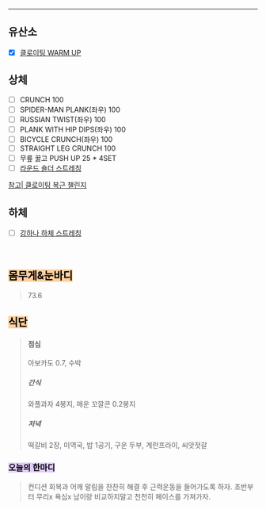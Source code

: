 ---  

## 유산소

- [x]  [클로이팅 WARM UP](https://www.youtube.com/watch?v=-p0PA9Zt8zk)


##  상체 

- [ ]  CRUNCH 100
- [ ]  SPIDER-MAN PLANK(좌우) 100
- [ ]  RUSSIAN TWIST(좌우) 100
- [ ]  PLANK WITH HIP DIPS(좌우) 100
- [ ]  BICYCLE CRUNCH(좌우) 100
- [ ] STRAIGHT LEG CRUNCH 100
- [ ]  무릎 꿇고 PUSH UP 25 * 4SET
- [ ]  [라운드 숄더 스트레칭](https://www.youtube.com/watch?v=7Rg8zAh_g68&list=PLfzHJE_nRDeTScKvBt_DM1WIROhbNvrM5&index=3)

[참고| 클로이팅 복근 챌린지](https://www.youtube.com/watch?v=2pLT-olgUJs)


## 하체 

- [ ]  [강하나 하체 스트레칭](https://www.youtube.com/watch?v=LZWORB39zQk&list=PLfzHJE_nRDeQOIS2vV_7UWmWfwWVDWqS4&index=9)

<br>

## <mark style="background: #FFB86CA6;">몸무게&눈바디</mark>

> 73.6
## <mark style="background: #FFB86CA6;">식단</mark>

> #### 점심
> 아보카도 0.7, 수박
> ##### 간식
> 와플과자 4봉지, 매운 꼬깔콘 0.2봉지
> ##### 저녁
> 떡갈비 2장, 미역국, 밥 1공기, 구운 두부, 계란프라이, 씨앗젓갈

### <mark style="background: #D2B3FFA6;">오늘의 한마디</mark>

>컨디션 회복과 어깨 말림을 찬찬히 해결 후 근력운동을 들어가도록 하자.
>초반부터 무리x 욕심x 
>남이랑 비교하지말고 천천히 페이스를 가져가자.